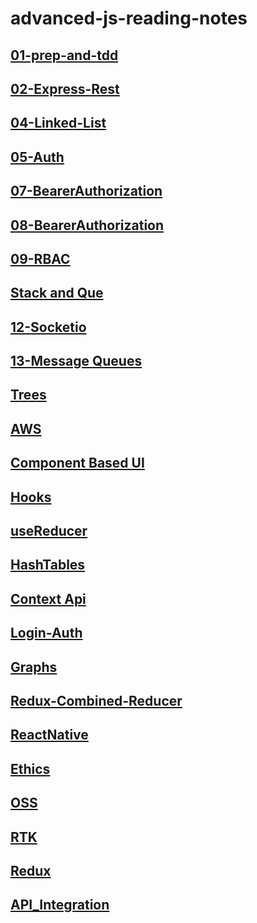 # advanced-js-reading-notes

## [01-prep-and-tdd](01-prep-and-tdd.md)
## [02-Express-Rest](02-ExpressREST.md)
## [04-Linked-List](04-LinkedList.md)
## [05-Auth](05-Auth.md)
## [07-BearerAuthorization](07-BearerAuthorization.md)
## [08-BearerAuthorization](08-AccessControl.md)
## [09-RBAC](09-RBAC.md)
## [Stack and Que](stack-and-que.md)
## [12-Socketio](12-Socketio.md)
## [13-Message Queues](13-msgQueues.md)
## [Trees](Trees.md)
## [AWS](AWS01.md)
## [Component Based UI](./26-ComponentBasedUI.md)
## [Hooks](./Hooks01.md)
## [useReducer](./Read29.md)
## [HashTables](./HashTables.md)
## [Context Api](./Context-Api.md)
## [Login-Auth](./Login-and-Auth.md)
## [Graphs](./Graphs.md)
## [Redux-Combined-Reducer](./ReduxCombinedReducer.md)
## [ReactNative](./ReactNative.md)
## [Ethics](./Ethics.md)
## [OSS](./OSS.md)
## [RTK](./RTK.md)
## [Redux](./Redux.md)
## [API_Integration](./API_Integration.md)